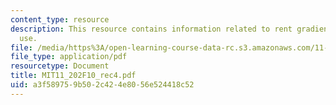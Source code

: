 ```yaml
---
content_type: resource
description: This resource contains information related to rent gradients and land
  use.
file: /media/https%3A/open-learning-course-data-rc.s3.amazonaws.com/11-202-planning-economics-fall-2010/a3f589759b502c424e8056e524418c52_MIT11_202F10_rec4.pdf
file_type: application/pdf
resourcetype: Document
title: MIT11_202F10_rec4.pdf
uid: a3f58975-9b50-2c42-4e80-56e524418c52
---
```

